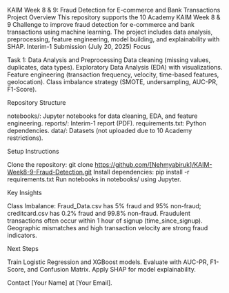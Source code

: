 KAIM Week 8 & 9: Fraud Detection for E-commerce and Bank Transactions
Project Overview
This repository supports the 10 Academy KAIM Week 8 & 9 Challenge to improve fraud detection for e-commerce and bank transactions using machine learning. The project includes data analysis, preprocessing, feature engineering, model building, and explainability with SHAP.
Interim-1 Submission (July 20, 2025)
Focus

Task 1: Data Analysis and Preprocessing
Data cleaning (missing values, duplicates, data types).
Exploratory Data Analysis (EDA) with visualizations.
Feature engineering (transaction frequency, velocity, time-based features, geolocation).
Class imbalance strategy (SMOTE, undersampling, AUC-PR, F1-Score).



Repository Structure

notebooks/: Jupyter notebooks for data cleaning, EDA, and feature engineering.
reports/: Interim-1 report (PDF).
requirements.txt: Python dependencies.
data/: Datasets (not uploaded due to 10 Academy restrictions).

Setup Instructions

Clone the repository: git clone https://github.com/[Nehmyabiruk]/KAIM-Week8-9-Fraud-Detection.git
Install dependencies: pip install -r requirements.txt
Run notebooks in notebooks/ using Jupyter.

Key Insights

Class Imbalance: Fraud_Data.csv has 5% fraud and 95% non-fraud; creditcard.csv has 0.2% fraud and 99.8% non-fraud.
Fraudulent transactions often occur within 1 hour of signup (time_since_signup).
Geographic mismatches and high transaction velocity are strong fraud indicators.

Next Steps

Train Logistic Regression and XGBoost models.
Evaluate with AUC-PR, F1-Score, and Confusion Matrix.
Apply SHAP for model explainability.

Contact
[Your Name] at [Your Email].
